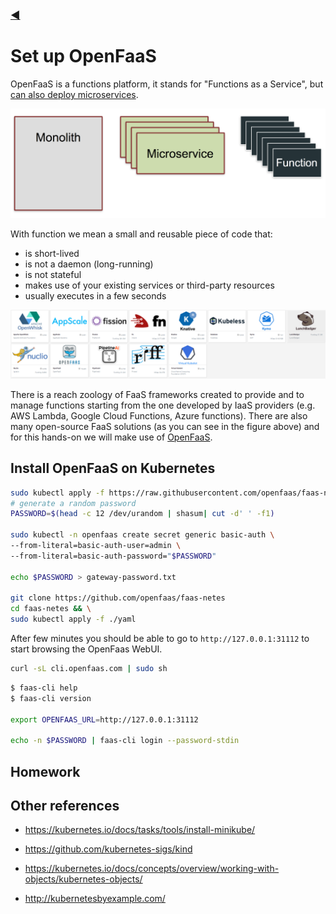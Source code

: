 ### [◀](README.md)

# Set up OpenFaaS

OpenFaaS is a functions platform, it stands for "Functions as a Service", but [can also deploy microservices](https://www.openfaas.com/blog/stateless-microservices/).

[![faas](img/evolution.png)](https://blog.alexellis.io/content/images/2017/08/evolution.png)

With function we mean a small and reusable piece of code that:

- is short-lived
- is not a daemon (long-running)
- is not stateful
- makes use of your existing services or third-party resources
- usually executes in a few seconds

[![Open source FaaS frameworks](img/faases.png)](https://landscape.cncf.io/category=hosted-platform,installable-platform&format=card-mode&grouping=category)

There is a reach zoology of FaaS frameworks created to provide and  to manage functions starting from the one developed by IaaS providers (e.g. AWS Lambda, Google Cloud Functions, Azure functions).
There are also many open-source FaaS solutions (as you can see in the figure above) and for this hands-on we will make use of [OpenFaaS](https://www.openfaas.com/).

## Install OpenFaaS on Kubernetes

```bash
sudo kubectl apply -f https://raw.githubusercontent.com/openfaas/faas-netes/master/namespaces.yml
# generate a random password
PASSWORD=$(head -c 12 /dev/urandom | shasum| cut -d' ' -f1)

sudo kubectl -n openfaas create secret generic basic-auth \
--from-literal=basic-auth-user=admin \
--from-literal=basic-auth-password="$PASSWORD"

echo $PASSWORD > gateway-password.txt

git clone https://github.com/openfaas/faas-netes
cd faas-netes && \
sudo kubectl apply -f ./yaml

```

After few minutes you should be able to go to `http://127.0.0.1:31112` to start browsing the OpenFaas WebUI.

```bash
curl -sL cli.openfaas.com | sudo sh
```

```bash
$ faas-cli help
$ faas-cli version

export OPENFAAS_URL=http://127.0.0.1:31112

echo -n $PASSWORD | faas-cli login --password-stdin
```

## Homework

## Other references

- https://kubernetes.io/docs/tasks/tools/install-minikube/
- https://github.com/kubernetes-sigs/kind

- https://kubernetes.io/docs/concepts/overview/working-with-objects/kubernetes-objects/
- http://kubernetesbyexample.com/

